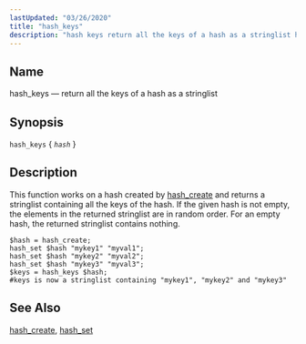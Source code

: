 ```yaml
---
lastUpdated: "03/26/2020"
title: "hash_keys"
description: "hash keys return all the keys of a hash as a stringlist hash keys hash This function works on a hash created by hash create and returns a stringlist containing all the keys of the hash If the given hash is not empty the elements in the returned stringlist are..."
---
```


<a name="sieve.ref.hash_keys"></a> 
## Name

hash_keys — return all the keys of a hash as a stringlist

## Synopsis

`hash_keys` { *`hash`* }

<a name="idp30929328"></a> 
## Description

This function works on a hash created by [hash_create](/momentum/3/3-reference/sieve-ref-hash-create) and returns a stringlist containing all the keys of the hash. If the given hash is not empty, the elements in the returned stringlist are in random order. For an empty hash, the returned stringlist contains nothing.

<a name="example.hash_keys"></a> 


```
$hash = hash_create;
hash_set $hash "mykey1" "myval1";
hash_set $hash "mykey2" "myval2";
hash_set $hash "mykey3" "myval3";
$keys = hash_keys $hash;
#keys is now a stringlist containing "mykey1", "mykey2" and "mykey3"
```

<a name="idp30934592"></a> 
## See Also

[hash_create](/momentum/3/3-reference/sieve-ref-hash-create), [hash_set](/momentum/3/3-reference/sieve-ref-hash-set)